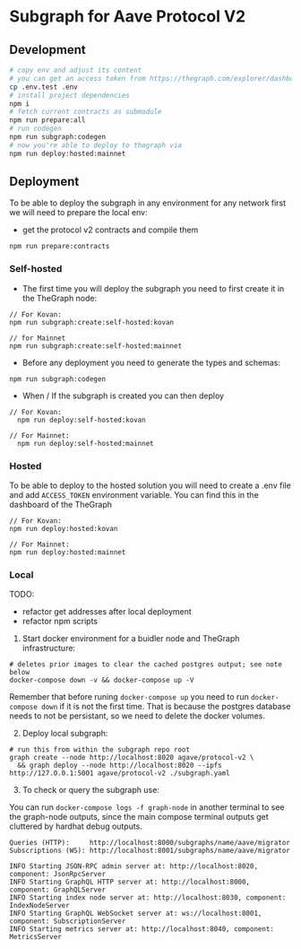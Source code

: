 # Subgraph for Aave Protocol V2

## Development

```bash
# copy env and adjust its content
# you can get an access token from https://thegraph.com/explorer/dashboard
cp .env.test .env
# install project dependencies
npm i
# fetch current contracts as submodule
npm run prepare:all
# run codegen
npm run subgraph:codegen
# now you're able to deploy to thegraph via
npm run deploy:hosted:mainnet

```

## Deployment

To be able to deploy the subgraph in any environment for any network first we will need to prepare the local env:

- get the protocol v2 contracts and compile them

```
npm run prepare:contracts
```

### Self-hosted

- The first time you will deploy the subgraph you need to first create it in the TheGraph node:

```
// For Kovan:
npm run subgraph:create:self-hosted:kovan

// for Mainnet
npm run subgraph:create:self-hosted:mainnet
```

- Before any deployment you need to generate the types and schemas:

```
npm run subgraph:codegen
```

- When / If the subgraph is created you can then deploy

```
// For Kovan:
  npm run deploy:self-hosted:kovan

// For Mainnet:
  npm run deploy:self-hosted:mainnet
```

### Hosted

To be able to deploy to the hosted solution you will need to create a .env file and add `ACCESS_TOKEN` environment variable. You can find this in the dashboard of the TheGraph

```
// For Kovan:
npm run deploy:hosted:kovan

// For Mainnet:
npm run deploy:hosted:mainnet
```

### Local

TODO:

- refactor get addresses after local deployment
- refactor npm scripts

1. Start docker environment for a buidler node and TheGraph infrastructure:

```
# deletes prior images to clear the cached postgres output; see note below
docker-compose down -v && docker-compose up -V
```

Remember that before runing `docker-compose up` you need to run `docker-compose down` if it is not the first time. That is because the postgres database needs to not be persistant, so we need to delete the docker volumes.

2. Deploy local subgraph:

```
# run this from within the subgraph repo root
graph create --node http://localhost:8020 agave/protocol-v2 \
  && graph deploy --node http://localhost:8020 --ipfs http://127.0.0.1:5001 agave/protocol-v2 ./subgraph.yaml
```

3. To check or query the subgraph use:

You can run `docker-compose logs -f graph-node` in another terminal to see the graph-node outputs,
since the main compose terminal outputs get cluttered by hardhat debug outputs.

```
Queries (HTTP):     http://localhost:8000/subgraphs/name/aave/migrator
Subscriptions (WS): http://localhost:8001/subgraphs/name/aave/migrator

INFO Starting JSON-RPC admin server at: http://localhost:8020, component: JsonRpcServer
INFO Starting GraphQL HTTP server at: http://localhost:8000, component: GraphQLServer
INFO Starting index node server at: http://localhost:8030, component: IndexNodeServer
INFO Starting GraphQL WebSocket server at: ws://localhost:8001, component: SubscriptionServer
INFO Starting metrics server at: http://localhost:8040, component: MetricsServer

```
